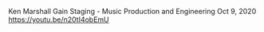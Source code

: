 Ken Marshall
Gain Staging - Music Production and Engineering
Oct 9, 2020
https://youtu.be/n20tI4obEmU

